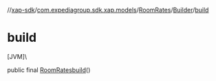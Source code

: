 //[xap-sdk](../../../../index.md)/[com.expediagroup.sdk.xap.models](../../index.md)/[RoomRates](../index.md)/[Builder](index.md)/[build](build.md)

# build

[JVM]\

public final [RoomRates](../index.md)[build](build.md)()
